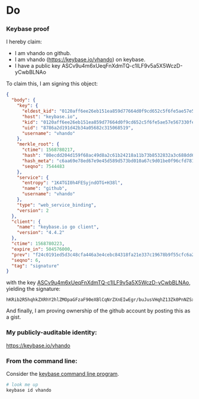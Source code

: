 # Do
### Keybase proof

I hereby claim:

  * I am vhando on github.
  * I am vhando (https://keybase.io/vhando) on keybase.
  * I have a public key ASCv9u4m6xUeqFnXdmTQ-c1lLF9v5a5X5WczD-yCwbBLNAo

To claim this, I am signing this object:

```json
{
  "body": {
    "key": {
      "eldest_kid": "0120aff6ee26eb151ea859d77664d0f9cd652c5f6fe5ae57e567330fec82c1b04b340a",
      "host": "keybase.io",
      "kid": "0120aff6ee26eb151ea859d77664d0f9cd652c5f6fe5ae57e567330fec82c1b04b340a",
      "uid": "8786a2d191d42b34a05682c315068519",
      "username": "vhando"
    },
    "merkle_root": {
      "ctime": 1568780217,
      "hash": "80ecdd204d159f68ac49d8a2c61b24218a11b73b8532832a3c688dd6d439126ab65731cdd5f626fe1c3f2866a0ea84880ccc22103d47b3cbe558a237e55c3079",
      "hash_meta": "c6aa69e78ed67e9e45d589d573bd010a67c9d01be0f96cfd7817f0143eddbd13",
      "seqno": 7544483
    },
    "service": {
      "entropy": "1K4TGI0h4FESyjndOTG+H38l",
      "name": "github",
      "username": "vhando"
    },
    "type": "web_service_binding",
    "version": 2
  },
  "client": {
    "name": "keybase.io go client",
    "version": "4.4.2"
  },
  "ctime": 1568780223,
  "expire_in": 504576000,
  "prev": "f24c0191ed5d3c48cfa446a3e4cebc84318fa21e337c19678b9f55cfc6a27ffb",
  "seqno": 6,
  "tag": "signature"
}
```

with the key [ASCv9u4m6xUeqFnXdmTQ-c1lLF9v5a5X5WczD-yCwbBLNAo](https://keybase.io/vhando), yielding the signature:

```
hKRib2R5hqhkZXRhY2hlZMOpaGFzaF90eXBlCqNrZXnEIwEgr/buJusVHqhZ13Zk0PnNZSxfb+WuV+VnMw/sgsGwSzQKp3BheWxvYWTESpcCBsQg8kwBke1dPEjPpEaj5M68hDGPoh4zfBlni59Vz8aif/vEIKJNhSZrukX/GnwHafDhzJCuXygu+TOZE/r4P8xPjtFjAgHCo3NpZ8RA9OcpFLrraRq38igi3SDCRgXLogWJ9QyXNj1u8oIPZKTPmT5BR093h8D+CjYWQWYcgytpJ3YzDdXqWUt7/oGbDahzaWdfdHlwZSCkaGFzaIKkdHlwZQildmFsdWXEILyiANebIRek+TaZzm9VoWTCO5WogRwBYku6LizrvzXpo3RhZ80CAqd2ZXJzaW9uAQ==

```

And finally, I am proving ownership of the github account by posting this as a gist.

### My publicly-auditable identity:

https://keybase.io/vhando

### From the command line:

Consider the [keybase command line program](https://keybase.io/download).

```bash
# look me up
keybase id vhando
```

